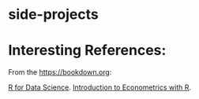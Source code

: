 # side-projects
 
 # Interesting References:
 
 From the https://bookdown.org:
 
  [R for Data Science](https://r4ds.had.co.nz).
  [Introduction to Econometrics with R](https://www.econometrics-with-r.org/index.html).
